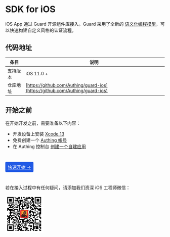 # SDK for iOS

<LastUpdated/>

iOS App 通过 Guard 开源组件库接入。Guard 采用了全新的 [语义化编程模型](https://github.com/Authing/guard-android/blob/master/doc/topics/design.md)，可以快速构建自定义风格的认证流程。

## 代码地址

| 条目     | 说明                                        |
| -------- | ------------------------------------------- |
| 支持版本 | iOS 11.0 +  
| 仓库地址 | [https://github.com/Authing/guard-ios](https://github.com/Authing/guard-ios) |

## 开始之前

在开始开发之前，需要准备以下内容：

- 开发设备上安装 [Xcode 13](https://developer.apple.com/xcode/)
- 免费创建一个 [Authing 帐号](https://www.authing.cn/)
- 在 Authing 控制台 [创建一个自建应用](/guides/app-new/create-app/create-app.md)

<br>

<span style="background-color: #215ae5;a:link:color:#FFF;padding:8px;border-radius: 4px;"><a href="./quick.html" style="color:#FFF;">快速开始 →</a>
</span>

<br>

若在接入过程中有任何疑问，请添加我们资深 iOS 工程师微信：

<img src="./images/jnMarsWechat.png" alt="drawing" width="120" height="120"/>